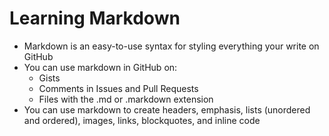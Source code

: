 # Learning Markdown
- Markdown is an easy-to-use syntax for styling everything your write on GitHub
- You can use markdown in GitHub on:
  - Gists
  - Comments in Issues and Pull Requests
  -  Files with the .md or .markdown extension
- You can use markdown to create headers, emphasis, lists (unordered and ordered), images, links, blockquotes, and inline code
